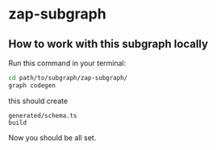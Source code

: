 # zap-subgraph

## How to work with this subgraph locally

Run this command in your terminal:
```bash
cd path/to/subgraph/zap-subgraph/
graph codegen
```

this should create

```
generated/schema.ts
build
```

Now you should be all set.